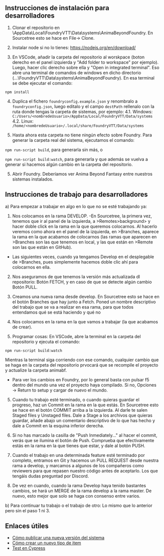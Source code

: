## Instrucciones de instalación para desarrolladores

1) Clonar el repositorio en \AppData\Local\FoundryVTT\Data\systems\AnimaBeyondFoundry. En Sourcetree esto se hace en File-> Clone.

2) Instalar node si no lo tienes: https://nodejs.org/en/download/

3) En VSCode, añadir la carpeta del repositorio al worskpace (boton derecho en el panel izquierda y "Add folder to workspace" por ejemplo). Luego, hacer clic derecho sobre ella y "Open in integrated terminal". Eso abre una terminal de comandos de windows en dicho directorio (...\FoundryVTT\Data\systems\AnimaBeyondFoundry). En esa terminal se debe ejecutar el comando:

`npm install`

4) Duplica el fichero `foundryconfig.example.json` y renombralo a `foundryconfig.json`, luego editalo y el campo `destPath` rellenalo con la ruta donde tengas la carpeta de sistemas, por ejemplo:
   4.1. Windows: `C:/Users/<nombredeUsuario>/AppData/Local/FoundryVTT/Data/systems`
   4.2. Linux: `/home/<nombredeUsuario>/.local/share/FoundryVTT/Data/systems`

4) Hasta ahora esta carpeta no tiene ningún efecto sobre Foundry. Para generar la carpeta real del sistema, ejecutamos el comando:

`npm run-script build`, para generarla sin más, o

`npm run-script build:watch`, para generarla y que además se vuelva a generar si hacemos algún cambio en la carpeta del repositorio.

5) Abrir Foundry. Deberíamos ver Anima Beyond Fantasy entre nuestros sistemas instalados.

## Instrucciones de trabajo para desarrolladores

a) Para empezar a trabajar en algo en lo que no se esté trabajando ya:

1) Nos colocamos en la rama DEVELOP.
   -En Sourcetree, la primera vez, tenemos que ir al panel de la izquierda, a >Remotes>background> y hacer doble click en la rama en la que queremos colocarnos. Al hacerlo veremos como ahora en el panel de la izquierda, en >Branches, aparece la rama en la que acabamos de colocarnos (las ramas que aparecen en >Branches son las que tenemos en local, y las que están en >Remote son las que están en GitHub).
- Las siguientes veces, cuando ya tengamos Develop en el desplegable de >Branches, pues simplemente hacemos doble clic ahí para colocarnos en ella.

2) Nos aseguramos de que tenemos la versión más actualizada dl repositorio: Botón FETCH, y en caso de que se detecte algún cambio Botón PULL.

3) Creamos una nueva rama desde develop. En Sourcetree esto se hace en el botón Branches que hay junto a Fetch. Poned un nombre descriptivo del trabajo que se va a realizar en esa rama, para que todos entendamos qué se está haciendo y qué no

4) Nos colocamos en la rama en la que vamos a trabajar (la que acabamos de crear).

5) Programar cosas: En VSCode, abre la terminal en la carpeta del repositorio y ejecuta el comando:

`npm run-script build:watch`

Mientras la terminal siga corriendo con ese comando, cualquier cambio que se haga en la carpeta del repositorio prvocará que se recompile el proyecto y actualize la carpeta animabf.
- Para ver los cambios en Foundry, por lo general basta con pulsar f5 dentro del mundo una vez el proyecto haya compilado. Si no, Opciones -> Return to setup y cargar de nuevo el mundo.

5) Cuando tu trabajo esté terminado, o cuando quieras guardar el progreso, haz un Commit en la rama en la que estás. En Sourcetree esto se hace en el botón COMMIT arriba a la izquierda. Al darle te salen Staged files y Unstaged files. Dale a Stage a los archivos que quieras guardar, añade abajo un comentario descriptivo de lo que has hecho y dale a Commit en la esquina inferior derecha.

6) Si no has marcado la casilla de "Push Inmediately..." al hacer el commit, verás que se ilumina el botón de Push. Comprueba que efectivamente estás en la rama en la que tienes que estar, y dale al botón PUSH.

7) Cuando el trabajo en una determinada feature esté terminado por completo, entramos en Git y hacemos un PULL REQUEST desde nuestra rama a develop, y marcamos a algunos de los compañeros como reviewers para que repasen nuestro código antes de aceptarlo. Los que tengáis dudas preguntad por Discord.

8) De vez en cuando, cuando la rama Develop haya tenido bastantes cambios, se hará un MERGE de la rama develop a la rama master. De nuevo, esto mejor que solo se haga con consenso entre varios.

b) Para continuar tu trabajo o el trabajo de otro: Lo mismo que lo anterior pero sin el paso 1 ni 3.

## Enlaces útiles

- [Cómo publicar una nueva versión del sistema](publish-new-version.md)
- [Cómo crear un nuevo tipo de item](add-new-item.md)
- [Test en Cypress](cypress_integration_tests.md)
